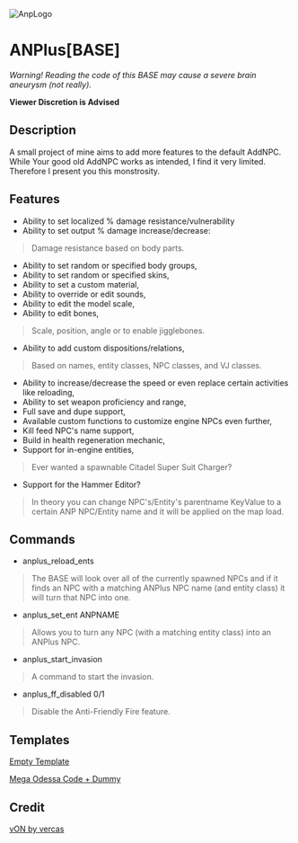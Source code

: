![AnpLogo](https://i.imgur.com/Un3AR9h.png)
# ANPlus[BASE]
*Warning! Reading the code of this BASE may cause a severe brain aneurysm (not really).*

**Viewer Discretion is Advised**

Description
-
A small project of mine aims to add more features to the default AddNPC. While Your good old AddNPC works as intended, I find it very limited. Therefore I present you this monstrosity. 

Features
-
* Ability to set localized % damage resistance/vulnerability
* Ability to set output % damage increase/decrease:
>Damage resistance based on body parts.
* Ability to set random or specified body groups,
* Ability to set random or specified skins,
* Ability to set a custom material,
* Ability to override or edit sounds,
* Ability to edit the model scale,
* Ability to edit bones, 
>Scale, position, angle or to enable jigglebones.
* Ability to add custom dispositions/relations, 
>Based on names, entity classes, NPC classes, and VJ classes.
* Ability to increase/decrease the speed or even replace certain activities like reloading,
* Ability to set weapon proficiency and range,
* Full save and dupe support,
* Available custom functions to customize engine NPCs even further,
* Kill feed NPC's name support,
* Build in health regeneration mechanic,
* Support for in-engine entities,
>Ever wanted a spawnable Citadel Super Suit Charger?
* Support for the Hammer Editor? 
>In theory you can change NPC's/Entity's parentname KeyValue to a certain ANP NPC/Entity name and it will be applied on the map load.

Commands
-
* anplus_reload_ents
>The BASE will look over all of the currently spawned NPCs and if it finds an NPC with a matching ANPlus NPC name (and entity class) it will turn that NPC into one.

* anplus_set_ent ANPNAME
>Allows you to turn any NPC (with a matching entity class) into an ANPlus NPC.

* anplus_start_invasion
>A command to start the invasion.

* anplus_ff_disabled 0/1
>Disable the Anti-Friendly Fire feature.

Templates
-
<a href="https://github.com/filz0/anplus_base/blob/main/lua/autorun/_template_empty.lua">Empty Template</a>

<a href="https://github.com/filz0/anplus_base/blob/main/lua/autorun/template_npc.lua">Mega Odessa Code + Dummy</a>

Credit
-
<a href="https://github.com/vercas/vON">vON by vercas</a>

